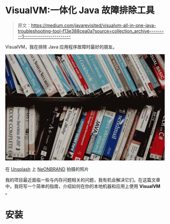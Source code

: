 # VisualVM:一体化 Java 故障排除工具

> 原文：<https://medium.com/javarevisited/visualvm-all-in-one-java-troubleshooting-tool-f13e388cea0a?source=collection_archive---------1----------------------->

VisualVM，我在排除 Java 应用程序故障时最好的朋友。

![](img/468205835630df084ee96dd9b6051a34.png)

在 [Unsplash](https://unsplash.com/s/photos/java?utm_source=unsplash&utm_medium=referral&utm_content=creditCopyText) 上 [NeONBRAND](https://unsplash.com/@neonbrand?utm_source=unsplash&utm_medium=referral&utm_content=creditCopyText) 拍摄的照片

我的项目最近面临一些与内存问题相关的问题，我有机会解决它们。在这篇文章中，我将写一个简单的指南，介绍如何在你的本地机器和应用上使用 **VisualVM** 。

# 安装